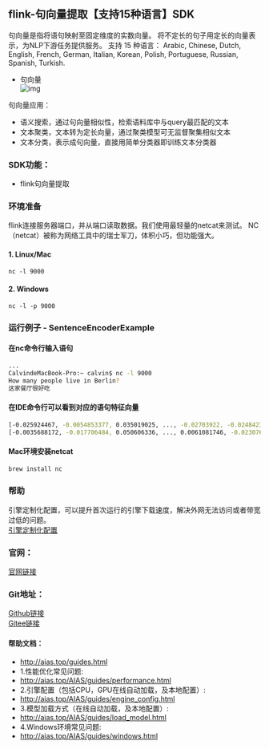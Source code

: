 ## flink-句向量提取【支持15种语言】SDK
句向量是指将语句映射至固定维度的实数向量。
将不定长的句子用定长的向量表示，为NLP下游任务提供服务。
支持 15 种语言： 
Arabic, Chinese, Dutch, English, French, German, Italian, Korean, Polish, Portuguese, Russian, Spanish, Turkish.
 
- 句向量    
![img](https://aias-home.oss-cn-beijing.aliyuncs.com/AIAS/nlp_sdks/Universal-Sentence-Encoder.png)


句向量应用：
- 语义搜索，通过句向量相似性，检索语料库中与query最匹配的文本
- 文本聚类，文本转为定长向量，通过聚类模型可无监督聚集相似文本
- 文本分类，表示成句向量，直接用简单分类器即训练文本分类器

### SDK功能：
-  flink句向量提取

### 环境准备
flink连接服务器端口，并从端口读取数据。我们使用最轻量的netcat来测试。
NC（netcat）被称为网络工具中的瑞士军刀，体积小巧，但功能强大。
#### 1. Linux/Mac
```
nc -l 9000
```
#### 2. Windows
```
nc -l -p 9000
```

### 运行例子 - SentenceEncoderExample
#### 在nc命令行输入语句
```bash
...
CalvindeMacBook-Pro:~ calvin$ nc -l 9000
How many people live in Berlin?
这家餐厅很好吃
```
#### 在IDE命令行可以看到对应的语句特征向量
```bash
[-0.025924467, -0.0054853377, 0.035019025, ..., -0.02703922, -0.024842339]
[-0.0035688172, -0.017706484, 0.050606336, ..., 0.0061081746, -0.023076165]
```

#### Mac环境安装netcat 
```bash
brew install nc
```

### 帮助 
引擎定制化配置，可以提升首次运行的引擎下载速度，解决外网无法访问或者带宽过低的问题。         
[引擎定制化配置](http://aias.top/engine_cpu.html)

### 官网：
[官网链接](http://www.aias.top/)

### Git地址：   
[Github链接](https://github.com/mymagicpower/AIAS)    
[Gitee链接](https://gitee.com/mymagicpower/AIAS)   


#### 帮助文档：
- http://aias.top/guides.html
- 1.性能优化常见问题:
- http://aias.top/AIAS/guides/performance.html
- 2.引擎配置（包括CPU，GPU在线自动加载，及本地配置）:
- http://aias.top/AIAS/guides/engine_config.html
- 3.模型加载方式（在线自动加载，及本地配置）:
- http://aias.top/AIAS/guides/load_model.html
- 4.Windows环境常见问题:
- http://aias.top/AIAS/guides/windows.html